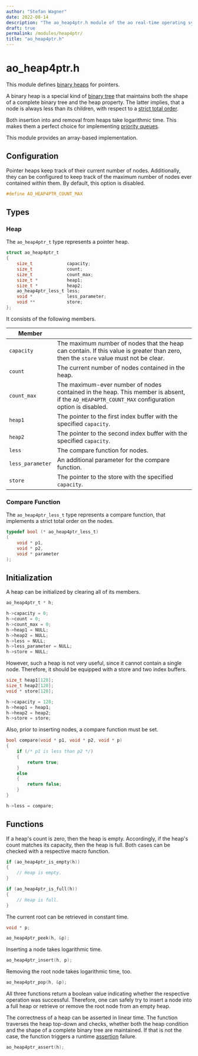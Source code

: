```yaml
---
author: "Stefan Wagner"
date: 2022-08-14
description: "The ao_heap4ptr.h module of the ao real-time operating system."
draft: true
permalink: /modules/heap4ptr/
title: "ao_heap4ptr.h"
---
```


# ao_heap4ptr.h

This module defines [binary heaps](https://en.wikipedia.org/wiki/Binary_heap) for pointers.

A binary heap is a special kind of [binary tree](https://en.wikipedia.org/wiki/Binary_tree) that maintains both the shape of a complete binary tree and the heap property. The latter implies, that a node is always less than its children, with respect to a [strict total order](https://en.wikipedia.org/wiki/Total_order). 

Both insertion into and removal from heaps take logarithmic time. This makes them a perfect choice for implementing [priority queues](https://en.wikipedia.org/wiki/Priority_queue).

This module provides an array-based implementation.

## Configuration

Pointer heaps keep track of their current number of nodes. Additionally, they can be configured to keep track of the maximum number of nodes ever contained within them. By default, this option is disabled.

```c
#define AO_HEAP4PTR_COUNT_MAX
```

## Types

### Heap

The `ao_heap4ptr_t` type represents a pointer heap.

```c
struct ao_heap4ptr_t
{
    size_t             capacity;
    size_t             count;
    size_t             count_max;
    size_t *           heap1;
    size_t *           heap2;
    ao_heap4ptr_less_t less;
    void *             less_parameter;
    void **            store;
};
```

It consists of the following members.

| Member | |
|--------|-|
| `capacity` | The maximum number of nodes that the heap can contain. If this value is greater than zero, then the `store` value must not be clear. |
| `count` | The current number of nodes contained in the heap. |
| `count_max` | The maximum-ever number of nodes contained in the heap. This member is absent, if the `AO_HEAP4PTR_COUNT_MAX` configuration option is disabled. |
| `heap1` | The pointer to the first index buffer with the specified `capacity`. |
| `heap2` | The pointer to the second index buffer with the specified `capacity`. |
| `less` | The compare function for nodes. |
| `less_parameter` | An additional parameter for the compare function. |
| `store` | The pointer to the store with the specified `capacity`. |

### Compare Function

The `ao_heap4ptr_less_t` type represents a compare function, that implements a strict total order on the nodes.

```c
typedef bool (* ao_heap4ptr_less_t)
(
    void * p1,
    void * p2,
    void * parameter
);
```

## Initialization

A heap can be initialized by clearing all of its members.

```c
ao_heap4ptr_t * h;
```

```c
h->capacity = 0;
h->count = 0;
h->count_max = 0;
h->heap1 = NULL;
h->heap2 = NULL;
h->less = NULL;
h->less_parameter = NULL;
h->store = NULL;
```

However, such a heap is not very useful, since it cannot contain a single node. Therefore, it should be equipped with a store and two index buffers.

```c
size_t heap1[128];
size_t heap2[128];
void * store[128];
```

```c
h->capacity = 128;
h->heap1 = heap1;
h->heap2 = heap2;
h->store = store;
```

Also, prior to inserting nodes, a compare function must be set.

```c
bool compare(void * p1, void * p2, void * p)
{
    if (/* p1 is less than p2 */)
    {
        return true;
    }
    else
    {
        return false;
    }
}
```

```c
h->less = compare;
```

## Functions

If a heap's count is zero, then the heap is empty. Accordingly, if the heap's count matches its capacity, then the heap is full. Both cases can be checked with a respective macro function.

```c
if (ao_heap4ptr_is_empty(h))
{
    // Heap is empty.
}
```

```c
if (ao_heap4ptr_is_full(h))
{
    // Heap is full.
}
```

The current root can be retrieved in constant time.

```c
void * p;
```

```c
ao_heap4ptr_peek(h, &p);
```

Inserting a node takes logarithmic time.

```c
ao_heap4ptr_insert(h, p);
```

Removing the root node takes logarithmic time, too.

```c
ao_heap4ptr_pop(h, &p);
```

All three functions return a boolean value indicating whether the respective operation was successful. Therefore, one can safely try to insert a node into a full heap or retrieve or remove the root node from an empty heap.

The correctness of a heap can be asserted in linear time. The function traverses the heap top-down and checks, whether both the heap condition and the shape of a complete binary tree are maintained. If that is not the case, the function triggers a runtime [assertion](assert.md) failure.

```c
ao_heap4ptr_assert(h);
```
